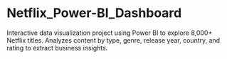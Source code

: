 # Netflix_Power-BI_Dashboard
Interactive data visualization project using Power BI to explore 8,000+ Netflix titles. Analyzes content by type, genre, release year, country, and rating to extract business insights.
